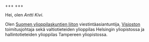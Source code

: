 +++
+++

Hei, olen _Antti Kivi_.

Olen [Suomen ylioppilaskuntien liiton](https://syl.fi) viestintäasiantuntija,
[Visioston](https://www.visiosto.fi) toimitusjohtaja sekä valtiotieteiden
ylioppilas Helsingin yliopistossa ja hallintotieteiden ylioppilas Tampereen
yliopistossa.

